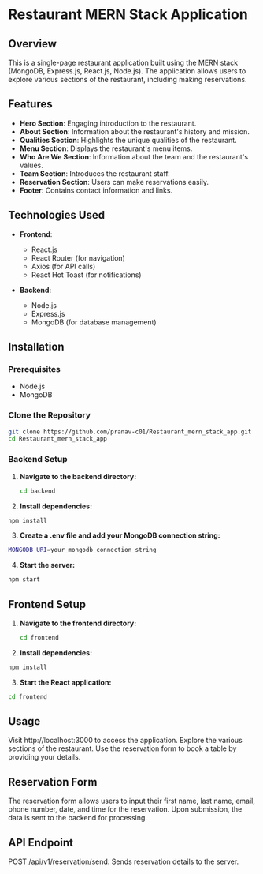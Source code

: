 # Restaurant MERN Stack Application

## Overview

This is a single-page restaurant application built using the MERN stack (MongoDB, Express.js, React.js, Node.js). The application allows users to explore various sections of the restaurant, including making reservations.

## Features

- **Hero Section**: Engaging introduction to the restaurant.
- **About Section**: Information about the restaurant's history and mission.
- **Qualities Section**: Highlights the unique qualities of the restaurant.
- **Menu Section**: Displays the restaurant's menu items.
- **Who Are We Section**: Information about the team and the restaurant's values.
- **Team Section**: Introduces the restaurant staff.
- **Reservation Section**: Users can make reservations easily.
- **Footer**: Contains contact information and links.

## Technologies Used

- **Frontend**: 
  - React.js
  - React Router (for navigation)
  - Axios (for API calls)
  - React Hot Toast (for notifications)
  
- **Backend**: 
  - Node.js
  - Express.js
  - MongoDB (for database management)


## Installation

### Prerequisites

- Node.js
- MongoDB

### Clone the Repository

```bash
git clone https://github.com/pranav-c01/Restaurant_mern_stack_app.git
cd Restaurant_mern_stack_app
```

### Backend Setup

1. **Navigate to the backend directory:**
   ```bash
   cd backend
   ```

2. **Install dependencies:**

```bash
npm install
```

3. **Create a .env file and add your MongoDB connection string:**

```bash 
MONGODB_URI=your_mongodb_connection_string
```

4. **Start the server:**

```bash
npm start
```


## Frontend Setup

1. **Navigate to the frontend directory:**
   ```bash
   cd frontend
   ```
2. **Install dependencies:**
```bash
npm install
   ```

3. **Start the React application:**
```bash
cd frontend
   ```

## Usage
Visit http://localhost:3000 to access the application.
Explore the various sections of the restaurant.
Use the reservation form to book a table by providing your details.

## Reservation Form
The reservation form allows users to input their first name, last name, email, phone number, date, and time for the reservation. Upon submission, the data is sent to the backend for processing.

## API Endpoint
POST /api/v1/reservation/send: Sends reservation details to the server.
